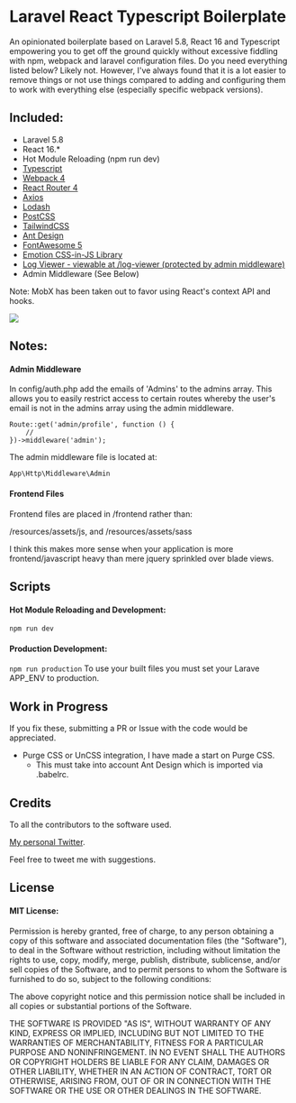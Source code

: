# Laravel React Typescript Boilerplate

An opinionated boilerplate based on Laravel 5.8, React 16 and Typescript empowering you to get off the ground quickly without excessive fiddling with npm, webpack and laravel configuration files. Do you need everything listed below? Likely not. However, I've always found that it is a lot easier to remove things or not use things compared to adding and configuring them to work with everything else (especially specific webpack versions). 

## Included:
* Laravel 5.8
* React 16.*
* Hot Module Reloading (npm run dev)
* [Typescript](https://www.typescriptlang.org/)
* [Webpack 4](https://webpack.js.org/concepts/)
* [React Router 4](https://reacttraining.com/react-router/web/guides/philosophy)
* [Axios](https://github.com/axios/axios)
* [Lodash](https://lodash.com/docs/4.17.10)
* [PostCSS](https://github.com/postcss/postcss)
* [TailwindCSS](https://tailwindcss.com/docs/what-is-tailwind/)
* [Ant Design](https://ant.design/docs/react/introduce)
* [FontAwesome 5](http://fontawesome.io/icons/)
* [Emotion CSS-in-JS Library](https://emotion.sh/docs/introduction)
* [Log Viewer - viewable at /log-viewer (protected by admin middleware)](https://github.com/ARCANEDEV/LogViewer)
* Admin Middleware (See Below)

Note: MobX has been taken out to favor using React's context API and hooks.


![](https://i.imgur.com/YdAk3NK.jpg)

## Notes:
#### Admin Middleware

In config/auth.php add the emails of 'Admins' to the admins array.
This allows you to easily restrict access to certain routes whereby the user's email is not in the admins array using the admin middleware.
```
Route::get('admin/profile', function () {
    //
})->middleware('admin');
```

The admin middleware file is located at:
```
App\Http\Middleware\Admin
```

#### Frontend Files
Frontend files are placed in /frontend rather than:

/resources/assets/js, and
/resources/assets/sass

I think this makes more sense when your application is more frontend/javascript heavy than mere jquery sprinkled over blade views.

## Scripts
#### Hot Module Reloading and Development:
``` npm run dev ```

#### Production Development:
``` npm run production ```
To use your built files you must set your Larave APP_ENV to production.

## Work in Progress
If you fix these, submitting a PR or Issue with the code would be appreciated.
* Purge CSS or UnCSS integration, I have made a start on Purge CSS.
    * This must take into account Ant Design which is imported via .babelrc.

## Credits
To all the contributors to the software used.

[My personal Twitter](https://twitter.com/grmcameron). 

Feel free to tweet me with suggestions.

## License
#### MIT License:
Permission is hereby granted, free of charge, to any person obtaining a copy of this software and associated documentation files (the "Software"), to deal in the Software without restriction, including without limitation the rights to use, copy, modify, merge, publish, distribute, sublicense, and/or sell copies of the Software, and to permit persons to whom the Software is furnished to do so, subject to the following conditions:

The above copyright notice and this permission notice shall be included in all copies or substantial portions of the Software.

THE SOFTWARE IS PROVIDED "AS IS", WITHOUT WARRANTY OF ANY KIND, EXPRESS OR IMPLIED, INCLUDING BUT NOT LIMITED TO THE WARRANTIES OF MERCHANTABILITY, FITNESS FOR A PARTICULAR PURPOSE AND NONINFRINGEMENT. IN NO EVENT SHALL THE AUTHORS OR COPYRIGHT HOLDERS BE LIABLE FOR ANY CLAIM, DAMAGES OR OTHER LIABILITY, WHETHER IN AN ACTION OF CONTRACT, TORT OR OTHERWISE, ARISING FROM, OUT OF OR IN CONNECTION WITH THE SOFTWARE OR THE USE OR OTHER DEALINGS IN THE SOFTWARE.
